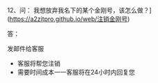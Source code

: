 12、问： 我想放弃我名下的某个金刚号，该怎么做？](https://a2zitpro.github.io/web/注销金刚号)<br>

答：

发邮件给客服

- 客服将帮您注销
- 需要时间成本一一客服将在24小时内回复您
